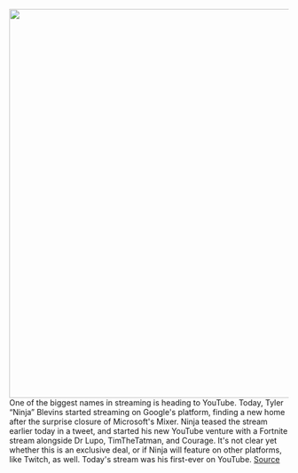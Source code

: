 <img src='https://cdn.vox-cdn.com/thumbor/PeBnISMZFmzeewTE8NHs7rIR4sQ=/0x0:3000x2216/1200x800/filters:focal(1260x868:1740x1348)/cdn.vox-cdn.com/uploads/chorus_image/image/67031464/1181658689.jpg.0.jpg' width='700px' /><br/>
One of the biggest names in streaming is heading to YouTube. Today, Tyler “Ninja” Blevins started streaming on Google's platform, finding a new home after the surprise closure of Microsoft's Mixer. Ninja teased the stream earlier today in a tweet, and started his new YouTube venture with a Fortnite stream alongside Dr Lupo, TimTheTatman, and Courage. It's not clear yet whether this is an exclusive deal, or if Ninja will feature on other platforms, like Twitch, as well. Today's stream was his first-ever on YouTube.
<a href='https://www.theverge.com/2020/7/8/21299002/ninja-youtube-streaming-mixer-shut-down'> Source <a/>